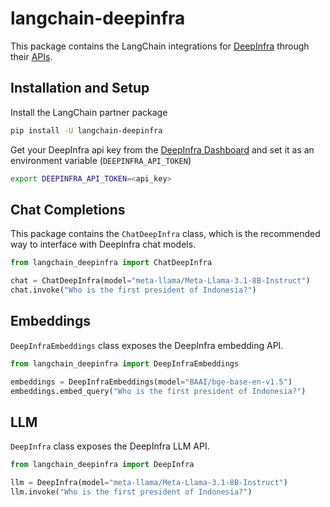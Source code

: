 # langchain-deepinfra

This package contains the LangChain integrations for [DeepInfra](https://deepinfra.com/) through their [APIs](https://deepinfra.com/docs).

## Installation and Setup

Install the LangChain partner package

```bash
pip install -U langchain-deepinfra
```

Get your DeepInfra api key from the [DeepInfra Dashboard](https://deepinfra.com/dash/api_keys) and set it as an environment variable (`DEEPINFRA_API_TOKEN`)

```bash
export DEEPINFRA_API_TOKEN=<api_key>
```

## Chat Completions

This package contains the `ChatDeepInfra` class, which is the recommended way to interface with DeepInfra chat models.

```python
from langchain_deepinfra import ChatDeepInfra

chat = ChatDeepInfra(model="meta-llama/Meta-Llama-3.1-8B-Instruct")
chat.invoke("Who is the first president of Indonesia?")
```

## Embeddings

`DeepInfraEmbeddings` class exposes the DeepInfra embedding API.

```python
from langchain_deepinfra import DeepInfraEmbeddings

embeddings = DeepInfraEmbeddings(model="BAAI/bge-base-en-v1.5")
embeddings.embed_query("Who is the first president of Indonesia?")
```

## LLM

`DeepInfra` class exposes the DeepInfra LLM API.

```python
from langchain_deepinfra import DeepInfra

llm = DeepInfra(model="meta-llama/Meta-Llama-3.1-8B-Instruct")
llm.invoke("Who is the first president of Indonesia?")
```

